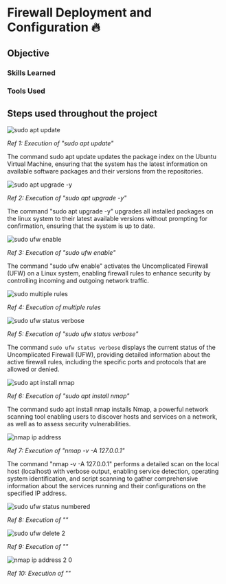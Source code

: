 # Firewall Deployment and Configuration 🔥

## Objective


### Skills Learned


### Tools Used


## Steps used throughout the project


![sudo apt update](https://github.com/user-attachments/assets/4aa6bd63-c52c-4f3e-9a90-aaee1a0a4bf8)

*Ref 1: Execution of "sudo apt update"*

The command sudo apt update updates the package index on the Ubuntu Virtual Machine, ensuring that the system has the latest information on available software packages and their versions from the repositories.



![sudo apt upgrade -y](https://github.com/user-attachments/assets/493ef5f7-2f8c-4b89-a84c-e9970d2950ba)

*Ref 2: Execution of "sudo apt upgrade -y"*

The command "sudo apt upgrade -y" upgrades all installed packages on the linux system to their latest available versions without prompting for confirmation, ensuring that the system is up to date.



![sudo ufw enable](https://github.com/user-attachments/assets/4e218eb9-4a2d-447a-a29f-6bb003fa8257)

*Ref 3: Execution of "sudo ufw enable"*

The command "sudo ufw enable" activates the Uncomplicated Firewall (UFW) on a Linux system, enabling firewall rules to enhance security by controlling incoming and outgoing network traffic.

![sudo multiple rules](https://github.com/user-attachments/assets/ad7f2650-9fcc-42d5-a1b0-2972d9b3d20a)

*Ref 4: Execution of multiple rules*



![sudo ufw status verbose](https://github.com/user-attachments/assets/ea54eeb7-8096-4455-bf95-931b9d0b4a5b)

*Ref 5: Execution of "sudo ufw status verbose"*

The command `sudo ufw status verbose` displays the current status of the Uncomplicated Firewall (UFW), providing detailed information about the active firewall rules, including the specific ports and protocols that are allowed or denied.



![sudo apt install nmap](https://github.com/user-attachments/assets/d899ded7-2d1f-4931-ac8e-ade0ca42698d)

*Ref 6: Execution of "sudo apt install nmap"*

The command sudo apt install nmap installs Nmap, a powerful network scanning tool enabling users to discover hosts and services on a network, as well as to assess security vulnerabilities.





![nmap ip address](https://github.com/user-attachments/assets/f746e876-f44a-4be1-b75f-b09e76671ff5)

*Ref 7: Execution of "nmap -v -A 127.0.0.1"*

The command "nmap -v -A 127.0.0.1" performs a detailed scan on the local host (localhost) with verbose output, enabling service detection, operating system identification, and script scanning to gather comprehensive information about the services running and their configurations on the specified IP address.




![sudo ufw status numbered](https://github.com/user-attachments/assets/9634e3b7-3f4e-4f61-83cd-929613127771)

*Ref 8: Execution of ""*





![sudo ufw delete 2](https://github.com/user-attachments/assets/8db5bd6d-59e2-43cc-886c-b2045ef9d366)

*Ref 9: Execution of ""*




![nmap ip address 2 0](https://github.com/user-attachments/assets/040b52f4-7299-4506-92e6-9af7329634bc)

*Ref 10: Execution of ""*
